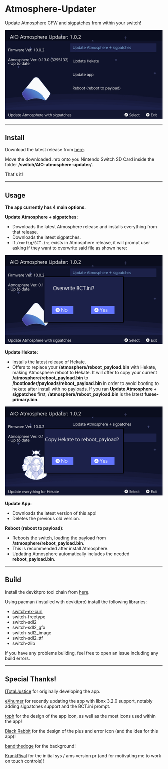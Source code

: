 # Atmosphere-Updater

Update Atmosphere CFW and sigpatches from within your switch!

![Img](images/example.jpg)

----

## Install

Download the latest release from [here](https://github.com/JackInTheShop/AIO-atmosphere-updater/releases).

Move the downloaded .nro onto you Nintendo Switch SD Card inside the folder **/switch/AIO-atmosphere-updater/**.

That's it!

----

## Usage

__**The app currently has 4 main options.**__

**Update Atmosphere + sigpatches:**

* Downloads the latest Atmosphere release and installs everything from that release. 
* Downloads the latest sigpatches.
* If `/config/BCT.ini` exists in Atmosphere release, it will prompt user asking if they want to overwrite said file as shown here:

![Img](images/ams_bct_overwrite.jpg)

**Update Hekate:**

* Installs the latest release of Hekate.
* Offers to replace your **/atmosphere/reboot_payload.bin** with Hekate, making Atmosphere reboot to Hekate. It will offer to copy your current **/atmosphere/reboot_payload.bin** to **/bootloader/payloads/reboot_payload.bin** in order to avoid booting to hekate after install with no payloads. If you ran **Update Atmosphere + sigpatches** first, **/atmosphere/reboot_payload.bin** is the latest **fusee-primary.bin**.

![Img](images/reboot_hekate.jpg)

**Update App:**

* Downloads the latest version of this app!
* Deletes the previous old version.

**Reboot (reboot to payload):**

* Reboots the switch, loading the payload from **/atmosphere/reboot_payload.bin**.
* This is recommended after install Atmosphere.
* Updating Atmosphere automatically includes the needed **reboot_payload.bin**.

----

## Build

Install the devkitpro tool chain from [here](https://devkitpro.org/wiki/Getting_Started).

 Using pacman (installed with devkitpro) install the following libraries:
* [switch-ex-curl](https://www.github.com/eXhumer/switch-ex-curl/)
* switch-freetype
* switch-sdl2
* switch-sdl2_gfx
* switch-sdl2_image
* switch-sdl2_ttf
* switch-zlib

If you have any problems building, feel free to open an issue including any build errors.
 
----

## Special Thanks!

[ITotalJustice](ITotalJustice) for originally developing the app.

[eXhumer](eXhumer) for recently updating the app with libnx 3.2.0 support, notably adding sigpatches support and the BCT.ini prompt. 

[toph](https://github.com/sudot0ph) for the design of the app icon, as well as the most icons used within the app!

[Black Rabbit](https://github.com/BlackRabbit22) for the design of the plus and error icon (and the idea for this app)!

[bandithedoge](https://github.com/bandithedoge) for the background!

[KrankRival](https://github.com/KranKRival) for the initial sys / ams version pr (and for motivating me to work on touch controls)!
